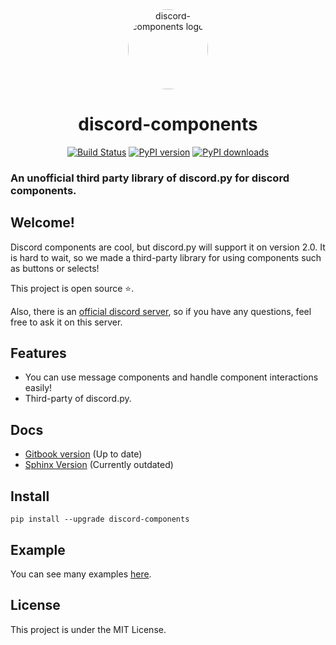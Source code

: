 <div align="center">
    <a href="https://pypi.org/project/discord-components"><img src="https://gitlab.com/uploads/-/system/project/avatar/27557052/logo.png?width=64" alt="discord-components logo" height="128" style="border-radius: 50%"></a>
    <h1>discord-components</h1>
</div>
<div align="center">
        <a href="https://travis-ci.com/kiki7000/discord.py-components"><img src="https://travis-ci.com/kiki7000/discord.py-components.svg?branch=master" alt="Build Status"></a>
        <a href="https://pypi.org/project/discord-components"><img src="https://badge.fury.io/py/discord-components.svg" alt="PyPI version"></a>
        <a href="https://pypi.org/project/discord-components"><img src="https://img.shields.io/pypi/dm/discord-components" alt="PyPI downloads"></a>
</div>
<p align="center">
    <h3>An unofficial third party library of discord.py for discord components.</h3>
</p>

## Welcome!

Discord components are cool, but discord.py will support it on version 2.0. It
is hard to wait, so we made a third-party library for using components such as
buttons or selects!

This project is open source ⭐.

Also, there is an [official discord server](https://discord.gg/pKM6stqPxS), so
if you have any questions, feel free to ask it on this server.

## Features

- You can use message components and handle component interactions easily!
- Third-party of discord.py.

## Docs

- [Gitbook version](https://devkiki7000.gitbook.io/discord-components) (Up to
  date)
- [Sphinx Version](https://discord-components.readthedocs.io/en/0.5.2.4)
  (Currently outdated)

## Install

```
pip install --upgrade discord-components
```

## Example

You can see many examples
[here](https://gitlab.com/discord.py-components/discord.py-components/-/tree/master/examples).

## License

This project is under the MIT License.
